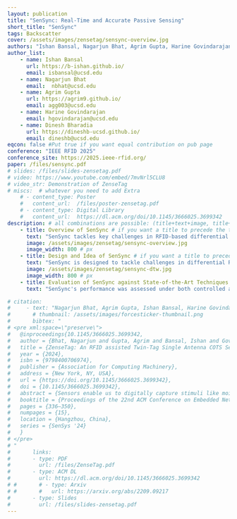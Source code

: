 ```yaml
---
layout: publication
title: "SenSync: Real-Time and Accurate Passive Sensing"
short_title: "SenSync"
tags: Backscatter
cover: /assets/images/zensetag/sensync-overview.jpg
authors: "Ishan Bansal, Nagarjun Bhat, Agrim Gupta, Harine Govindarajan, Dinesh Bharadia" # needed for publications/
author_list:
    - name: Ishan Bansal
      url: https://b-ishan.github.io/
      email: isbansal@ucsd.edu
    - name: Nagarjun Bhat
      email:  nbhat@ucsd.edu
    - name: Agrim Gupta
      url: https://agrim9.github.io/
      email: agg003@ucsd.edu
    - name: Harine Govindarajan
      email: hgovindarajan@ucsd.edu
    - name: Dinesh Bharadia
      url: https://dineshb-ucsd.github.io/
      email: dineshb@ucsd.edu
eqcon: false #Put true if you want equal contribution on pub page
conference: "IEEE RFID 2025"
conference_site: https://2025.ieee-rfid.org/
paper: /files/sensync.pdf
# slides: /files/slides-zensetag.pdf
# video: https://www.youtube.com/embed/7mvNrl5CLU8
# video_str: Demonstration of ZenseTag
# miscs:  # whatever you need to add Extra
    # - content_type: Poster
    #   content_url:  /files/poster-zensetag.pdf
    # - content_type: Digital Library
    #   content_url:  https://dl.acm.org/doi/10.1145/3666025.3699342
description: # all combinations are possible: (title+text+image, title+image, text+image etc), things will be populated in orders
    - title: Overview of SenSync # if you want a title to precede the text
      text: "SenSync tackles key challenges in RFID-based differential sensing systems, including temporal misalignment, phase ambiguity, and environmental sensitivity. Traditional techniques are limited by sequential data processing, which introduces time shifts, and arbitrary phase jumps injected by commercial RFID readers, which obscure accurate differential measurements. These issues, compounded by multipath effects and dynamic environments, hinder the deployment of robust RFID sensing systems at scale. To address these challenges, we propose innovative algorithms and signal processing techniques to align and interpret time-shifted data from multiple ICs. Our approach mitigates the effects of temporal misalignment and phase ambiguity, ensuring reliable differential sensing in real-world applications. By improving data alignment and robustness, we accelerate the sensory resolution by 5x. Furthermore, we developed a user interface capable of automatically detecting sensors within the system’s field of operation and displaying their readings in real-time, demonstrating the practical applicability and versatility of our proposed solution."
      image: /assets/images/zensetag/sensync-overview.jpg
      image_width: 800 # px
    - title: Design and Idea of SenSync # if you want a title to precede the text
      text: "SenSync is designed to tackle challenges in differential RFID sensing, such as temporal mismatches and phase ambiguity. Traditional systems suffer from sequential tag reading and variable energy harvesting times, leading to inconsistent phase measurements. SenSync addresses these issues with a novel algorithm that aligns and processes RFID signals in real time. A key feature of SenSync is its use of Dynamic Time Warping (DTW) to synchronize phase sequences from multiple RFID tags, overcoming time shifts introduced by commercial RFID readers. By analyzing backscattered signals across multiple frequency channels, the system ensures robust phase difference calculations. Empirical testing showed that maintaining at least three stable channels mitigates phase errors caused by frequency hopping. SenSync also enhances throughput by optimizing RFID reader configurations. Unlike previous works that rely on low-throughput 3rd party interfaces, SenSync employs the Impinj Octane SDK, enabling an eightfold increase in sampling rate. This improvement allows for faster and more reliable real-time sensing. Additionally, SenSync operates across different computing environments, supporting both Java and Python implementations. Its deterministic approach eliminates the need for extensive training datasets, making it adaptable to various real-world sensing applications. This innovation significantly improves the accuracy and efficiency of RFID-based differential sensing systems."
      image: /assets/images/zensetag/sensync-dtw.jpg
      image_width: 800 # px
    - title: Evaluation of SenSync against State-of-the-Art Techniques # if you want a title to precede the text
      text: "SenSync's performance was assessed under both controlled and dynamic conditions to demonstrate its advantages over existing differential RFID sensing methods. The evaluation compared SenSync with ZenseTag, both in terms of accuracy and robustness. In static conditions, SenSync was tested using a Simulatory Stubbed Tag (SST) placed 50 cm from the RFID antenna. Results showed that SenSync produced significantly lower phase error than ZenseTag, highlighting its superior precision. The median error in computing phase differences was reduced, making SenSync a more reliable solution for differential sensing. Under dynamic conditions, where disturbances such as moving objects and lateral tag movements were introduced, SenSync continued to outperform other methods. It maintained a median phase error of just 0.79°, compared to significantly higher errors observed with ZenseTag. Further analysis demonstrated that SenSync’s integration of DTW alignment and high-throughput data collection played a crucial role in improving accuracy. Additionally, SenSync was evaluated using a commercial Force-Sensitive Resistor (FSR) to classify weight changes. The results showed that SenSync achieved significantly higher accuracy than existing state-of-the-art methods, even when dealing with metallic weights. These findings confirm that SenSync enhances RFID-based sensing, providing more precise and reliable real-time measurements across various environments."

# citation:
#     - text: "Nagarjun Bhat, Agrim Gupta, Ishan Bansal, Harine Govindarajan, and Dinesh Bharadia. 2024. ZenseTag: An RFID assisted Twin-Tag Single Antenna COTS Sensor Interface. In Proceedings of the 22nd ACM Conference on Embedded Networked Sensor Systems (SenSys '24). Association for Computing Machinery, New York, NY, USA, 336–350."
#       # thumbnail: /assets/images/forcesticker-thumbnail.png
#       bibtex: "
# <pre xml:space=\"preserve\">
#   @inproceedings{10.1145/3666025.3699342,
#   author = {Bhat, Nagarjun and Gupta, Agrim and Bansal, Ishan and Govindarajan, Harine and Bharadia, Dinesh},
#   title = {ZenseTag: An RFID assisted Twin-Tag Single Antenna COTS Sensor Interface},
#   year = {2024},
#   isbn = {9798400706974},
#   publisher = {Association for Computing Machinery},
#   address = {New York, NY, USA},
#   url = {https://doi.org/10.1145/3666025.3699342},
#   doi = {10.1145/3666025.3699342},
#   abstract = {Sensors enable us to digitally capture stimuli like moisture, light, and force. Despite their low cost, reliability, and scalability, the lack of widespread adoption of IoT has hindered the realization of true ubiquitous sensing. A likely reason is that the current sensor platforms are bulky due to the batteries and complex electronics needed to interface sensors communication systems. In this work, we present a fully-passive, miniaturized, flexible form factor sensor interface titled ZenseTag that uses minimal electronics to read and communicate analog sensor data, directly at radio frequencies (RF). We exploit the fundamental principle of resonance, where a sensor's terminal impedance becomes most sensitive to the measured stimulus at its resonant frequency. This enables ZenseTag to read out the sensor variation using only energy harvested from wireless signals. We demonstrate its implementation with a 15x10mm flexible PCB that connects sensors to a printed antenna and passive RFID ICs, enabling near real-time readout through a performant GUI-enabled software.We showcase ZenseTag's versatility by interfacing commercial force, soil moisture and photodiode sensors [1--3]. Further, we motivate dedicated application studies for these sensors.},
#   booktitle = {Proceedings of the 22nd ACM Conference on Embedded Networked Sensor Systems},
#   pages = {336–350},
#   numpages = {15},
#   location = {Hangzhou, China},
#   series = {SenSys '24}
#   }
# </pre>
# "
#       links:
#       - type: PDF
#         url: /files/ZenseTag.pdf
#       - type: ACM DL
#         url: https://dl.acm.org/doi/10.1145/3666025.3699342
# #       # - type: Arxiv
# #       #   url: https://arxiv.org/abs/2209.09217
#       - type: Slides
#         url: /files/slides-zensetag.pdf
---
```



